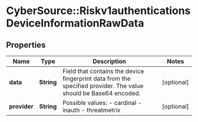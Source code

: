 # CyberSource::Riskv1authenticationsDeviceInformationRawData

## Properties
Name | Type | Description | Notes
------------ | ------------- | ------------- | -------------
**data** | **String** | Field that contains the device fingerprint data from the specified provider. The value should be Base64 encoded.  | [optional] 
**provider** | **String** | Possible values: - cardinal - inauth - threatmetrix  | [optional] 


